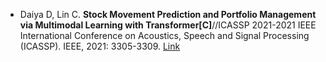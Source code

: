 * Daiya D, Lin C. <b>Stock Movement Prediction and Portfolio Management via Multimodal Learning with Transformer[C]</b>//ICASSP 2021-2021 IEEE International Conference on Acoustics, Speech and Signal Processing (ICASSP). IEEE, 2021: 3305-3309. [Link](https://ieeexplore.ieee.org/abstract/document/9414893/)
